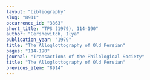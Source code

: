 ```yaml
---
layout: "bibliography"
slug: "8911"
occurrence_id: "3863"
short_title: "TPS (1979), 114-190"
author: "Gershevitch, Ilya"
publication_year: "1979"
title: "The Alloglottography of Old Persian"
pages: "114-190"
journal: "Transactions of the Philological Society"
title: "The Alloglottography of Old Persian"
previous_item: "8914"
---
```

